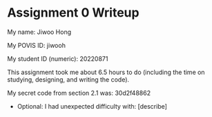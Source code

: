 Assignment 0 Writeup
=============

My name: Jiwoo Hong

My POVIS ID: jiwooh

My student ID (numeric): 20220871

This assignment took me about 6.5 hours to do (including the time on studying, designing, and writing the code).

My secret code from section 2.1 was: 30d2f48862

- Optional: I had unexpected difficulty with: [describe]